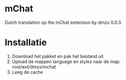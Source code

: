 mChat
===============

Dutch translation op the mChat extension by dmzx 0.0.3

Installatie
===============
1. Download het pakket en pak het bestand uit
2. Upload de mappen language en styles naar de map: root/ext/dmzx/mchat
3. Leeg de cache

